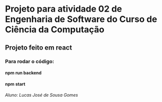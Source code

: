 # Projeto para atividade 02 de Engenharia de Software do Curso de Ciência da Computação

## Projeto feito em react 

### Para rodar o código:
#### npm run backend
#### npm start

###### Aluno: Lucas José de Sousa Gomes
